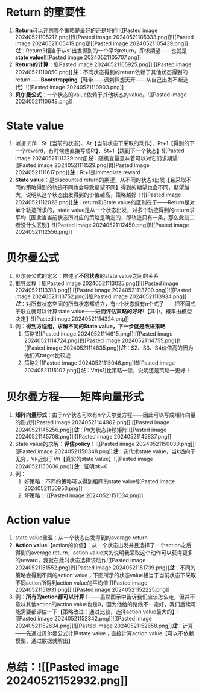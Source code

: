 # Return 的重要性
1. **Return**可以评判哪个策略是最好的还是坏的!![[Pasted image 20240521105212.png]]![[Pasted image 20240521105333.png]]![[Pasted image 20240521105419.png]]![[Pasted image 20240521105439.png]]***注***：Return3相当于从s1出发得到的一个平均return，即求期望——也就是**state value**![[Pasted image 20240521105707.png]]
2. **Return的计算**：![[Pasted image 20240521105925.png]]![[Pasted image 20240521110050.png]]***注***：不同状态得到的return依赖于其他状态得到的return——**Bootstrapping**【鞋带——讽刺异想天开——从自己出发不断迭代】![[Pasted image 20240521110903.png]]
3. **贝尔曼公式**：一个状态的value依赖于其他状态的value。![[Pasted image 20240521110648.png]]
# State value
1. *准备工作*：St【当前的状态】、At【当前状态下采取的动作】、Rt+1【得到的下一个reward，有时候也直接写成Rt】、St+1【跳到下一个状态】![[Pasted image 20240521111329.png]]***注***：随机变量意味着可以对它们求期望![[Pasted image 20240521111529.png]]![[Pasted image 20240521111617.png]]***注***：Rt+1是immediate reward
2. **State value**：是discounted return的期望，从不同的状态s出发【且采取不同的策略得到的轨迹不同也会导致期望不同】得到的期望也会不同，期望越大，说明从这个状态出发得到的价值越高，策略越好！![[Pasted image 20240521112028.png]]***注***：return和State value的区别在于——Return是对单个轨迹所求的，state value是从一个状态出发，对多个轨迹得到的return求平均【因此当当前状态所对应的策略是确定的，即轨迹只有一条，那么此刻二者没什么区别】![[Pasted image 20240521112450.png]]![[Pasted image 20240521112556.png]]
# 贝尔曼公式
1. 贝尔曼公式的定义：描述了**不同状态**的state value之间的关系
2. 推导过程：![[Pasted image 20240521113025.png]]![[Pasted image 20240521113318.png]]![[Pasted image 20240521113700.png]]![[Pasted image 20240521113752.png]]![[Pasted image 20240521113934.png]]***注***：对所有状态空间的所有状态都成立，有n个状态就有n个式子——把不同式子联立就可以计算state value——**进而评估策略的好坏!**【其中，概率由模型决定】![[Pasted image 20240521114324.png]]
3. 例：**得到方程组，求解不同的State value，下一步就是改进策略**
	1. 策略1![[Pasted image 20240521114615.png]]![[Pasted image 20240521114724.png]]![[Pasted image 20240521114755.png]]![[Pasted image 20240521114835.png]]***注***：S2、S3、S4价值高的因为他们离target比较近
	2. 策略2![[Pasted image 20240521115046.png]]![[Pasted image 20240521115102.png]]***注***：Vπ(s1)比策略一低，说明还是策略一更好！

# 贝尔曼方程——矩阵向量形式
1. **矩阵向量形式**：由于n个状态可以有n个贝尔曼方程——因此可以写成矩阵向量的形式![[Pasted image 20240521144902.png]]![[Pasted image 20240521145256.png]]***注***：Pπ为状态转移矩阵![[Pasted image 20240521145708.png]]![[Pasted image 20240521145837.png]]
2. State value的求解：**评估policy！**![[Pasted image 20240521150030.png]]![[Pasted image 20240521150348.png]]***注***：迭代求state value，当k趋向于无穷，Vk近似于Vπ【真实的state value】![[Pasted image 20240521150636.png]]***注***：证明σk=0
3. 例：
	1. 好策略：不同的策略可以得到相同的state value![[Pasted image 20240521150950.png]]
	2. 坏策略：![[Pasted image 20240521151034.png]]

# Action value
1. state value重温：从一个状态出发得到的average return
2. **Action value**【action的价值】：从一个状态出发并且选择了一个action之后得到的average return，action value大的说明我采取这个动作可以获得更多的reward，我就在此时状态选择该动作![[Pasted image 20240521151552.png]]![[Pasted image 20240521151739.png]]***注***：不同的策略会得到不同的action value；下图所示的状态value相当于当前状态下采取不同action所得到action value的平均值![[Pasted image 20240521151931.png]]![[Pasted image 20240521152225.png]]
3. 例：**所有的action都可以计算！**——虽然图示中告诉我们应该怎么走，但并不意味其他action的action value也是0，因为他给的路线不一定好，我们后续可能需要都评估一下【策略改进：通过比较，选择action value最大的】![[Pasted image 20240521152342.png]]![[Pasted image 20240521152634.png]]![[Pasted image 20240521152658.png]]***注***：计算——先通过贝尔曼公式计算state value；直接计算action value【可以不依赖模型，通过数据就解出】

# 总结：![[Pasted image 20240521152932.png]]